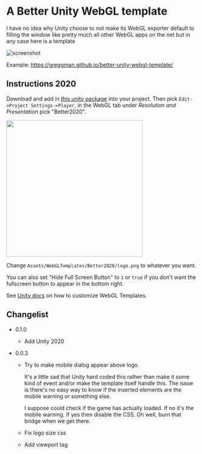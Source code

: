 # A Better Unity WebGL template

I have no idea why Unity choose to not make its WebGL exporter default
to filling the window like pretty much all other WebGL apps on the net
but in any case here is a template

![screenshot](https://user-images.githubusercontent.com/234804/42355593-d466f416-8108-11e8-8662-2c8b8ce13032.gif)

Example: https://greggman.github.io/better-unity-webgl-template/

## Instructions 2020

Download and add in [this unity package](https://github.com/greggman/better-unity-webgl-template/releases/latest)
into your project. Then pick `Edit->Project Settings->Player`, in the WebGL tab
under *Resolution and Presentation* pick "Better2020".

<img src="https://user-images.githubusercontent.com/234804/90982204-91b04d80-e5a0-11ea-8b89-68abd9bd77d9.png" width="358">

Change `Assets/WebGLTemplates/Better2020/logo.png` to whatever you want.

You can also set "Hide Full Screen Button" to `1` or `true` if you don't want the fullscreen button to appear
in the bottom right.

See [Unity docs](https://docs.unity3d.com/Manual/webgl-templates.html) on how to customize WebGL Templates.

## Changelist

*   0.1.0

    *   Add Unity 2020

*   0.0.3

    *   Try to make mobile dialog appear above logo.

        It's a little sad that Unity hard coded this rather than make it
        some kind of event and/or make the template itself handle this.
        The issue is there's no easy way to know if the inserted elements
        are the mobile warning or something else.

        I suppose could check if the game has actually loaded. If no it's
        the mobile warning. If yes then disable the CSS. Oh well, burn that
        bridge when we get there.

    *   Fix logo size css

    *   Add viewport tag

